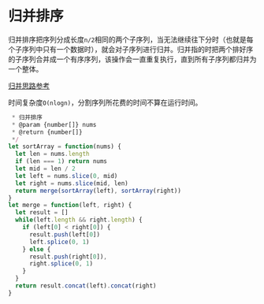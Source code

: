 # 归并排序

归并排序把序列分成长度`n/2`相同的两个子序列，当无法继续往下分时（也就是每个子序列中只有一个数据时），就会对子序列进行归并。归并指的时把两个排好序的子序列合并成一个有序序列，该操作会一直重复执行，直到所有子序列都归并为一个整体。

[归并思路参考]()


时间复杂度`O(nlogn)`，分割序列所花费的时间不算在运行时间。

```js
 * 归并排序
 * @param {number[]} nums
 * @return {number[]}
 */
let sortArray = function(nums) {
  let len = nums.length
  if (len === 1) return nums
  let mid = len / 2
  let left = nums.slice(0, mid)
  let right = nums.slice(mid, len)
  return merge(sortArray(left), sortArray(right))
}
let merge = function(left, right) {
  let result = []
  while(left.length && right.length) {
    if (left[0] < right[0]) {
      result.push(left[0])
      left.splice(0, 1)
    } else {
      result.push(right[0]),
      right.splice(0, 1)
    }
  }
  return result.concat(left).concat(right)
}

```
